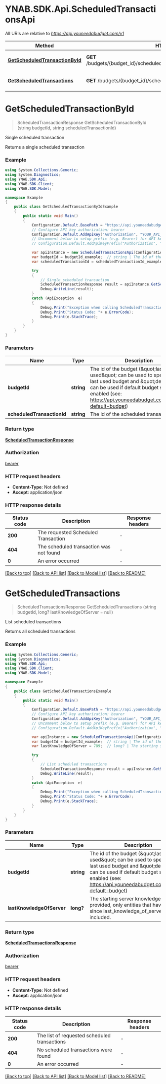 # YNAB.SDK.Api.ScheduledTransactionsApi

All URIs are relative to *https://api.youneedabudget.com/v1*

Method | HTTP request | Description
------------- | ------------- | -------------
[**GetScheduledTransactionById**](ScheduledTransactionsApi.md#getscheduledtransactionbyid) | **GET** /budgets/{budget_id}/scheduled_transactions/{scheduled_transaction_id} | Single scheduled transaction
[**GetScheduledTransactions**](ScheduledTransactionsApi.md#getscheduledtransactions) | **GET** /budgets/{budget_id}/scheduled_transactions | List scheduled transactions


<a name="getscheduledtransactionbyid"></a>
# **GetScheduledTransactionById**
> ScheduledTransactionResponse GetScheduledTransactionById (string budgetId, string scheduledTransactionId)

Single scheduled transaction

Returns a single scheduled transaction

### Example
```csharp
using System.Collections.Generic;
using System.Diagnostics;
using YNAB.SDK.Api;
using YNAB.SDK.Client;
using YNAB.SDK.Model;

namespace Example
{
    public class GetScheduledTransactionByIdExample
    {
        public static void Main()
        {
            Configuration.Default.BasePath = "https://api.youneedabudget.com/v1";
            // Configure API key authorization: bearer
            Configuration.Default.AddApiKey("Authorization", "YOUR_API_KEY");
            // Uncomment below to setup prefix (e.g. Bearer) for API key, if needed
            // Configuration.Default.AddApiKeyPrefix("Authorization", "Bearer");

            var apiInstance = new ScheduledTransactionsApi(Configuration.Default);
            var budgetId = budgetId_example;  // string | The id of the budget (\"last-used\" can be used to specify the last used budget and \"default\" can be used if default budget selection is enabled (see: https://api.youneedabudget.com/#oauth-default-budget)
            var scheduledTransactionId = scheduledTransactionId_example;  // string | The id of the scheduled transaction

            try
            {
                // Single scheduled transaction
                ScheduledTransactionResponse result = apiInstance.GetScheduledTransactionById(budgetId, scheduledTransactionId);
                Debug.WriteLine(result);
            }
            catch (ApiException  e)
            {
                Debug.Print("Exception when calling ScheduledTransactionsApi.GetScheduledTransactionById: " + e.Message );
                Debug.Print("Status Code: "+ e.ErrorCode);
                Debug.Print(e.StackTrace);
            }
        }
    }
}
```

### Parameters

Name | Type | Description  | Notes
------------- | ------------- | ------------- | -------------
 **budgetId** | **string**| The id of the budget (\&quot;last-used\&quot; can be used to specify the last used budget and \&quot;default\&quot; can be used if default budget selection is enabled (see: https://api.youneedabudget.com/#oauth-default-budget) | 
 **scheduledTransactionId** | **string**| The id of the scheduled transaction | 

### Return type

[**ScheduledTransactionResponse**](ScheduledTransactionResponse.md)

### Authorization

[bearer](../README.md#bearer)

### HTTP request headers

 - **Content-Type**: Not defined
 - **Accept**: application/json

### HTTP response details
| Status code | Description | Response headers |
|-------------|-------------|------------------|
| **200** | The requested Scheduled Transaction |  -  |
| **404** | The scheduled transaction was not found |  -  |
| **0** | An error occurred |  -  |

[[Back to top]](#) [[Back to API list]](../README.md#documentation-for-api-endpoints) [[Back to Model list]](../README.md#documentation-for-models) [[Back to README]](../README.md)

<a name="getscheduledtransactions"></a>
# **GetScheduledTransactions**
> ScheduledTransactionsResponse GetScheduledTransactions (string budgetId, long? lastKnowledgeOfServer = null)

List scheduled transactions

Returns all scheduled transactions

### Example
```csharp
using System.Collections.Generic;
using System.Diagnostics;
using YNAB.SDK.Api;
using YNAB.SDK.Client;
using YNAB.SDK.Model;

namespace Example
{
    public class GetScheduledTransactionsExample
    {
        public static void Main()
        {
            Configuration.Default.BasePath = "https://api.youneedabudget.com/v1";
            // Configure API key authorization: bearer
            Configuration.Default.AddApiKey("Authorization", "YOUR_API_KEY");
            // Uncomment below to setup prefix (e.g. Bearer) for API key, if needed
            // Configuration.Default.AddApiKeyPrefix("Authorization", "Bearer");

            var apiInstance = new ScheduledTransactionsApi(Configuration.Default);
            var budgetId = budgetId_example;  // string | The id of the budget (\"last-used\" can be used to specify the last used budget and \"default\" can be used if default budget selection is enabled (see: https://api.youneedabudget.com/#oauth-default-budget)
            var lastKnowledgeOfServer = 789;  // long? | The starting server knowledge.  If provided, only entities that have changed since last_knowledge_of_server will be included. (optional) 

            try
            {
                // List scheduled transactions
                ScheduledTransactionsResponse result = apiInstance.GetScheduledTransactions(budgetId, lastKnowledgeOfServer);
                Debug.WriteLine(result);
            }
            catch (ApiException  e)
            {
                Debug.Print("Exception when calling ScheduledTransactionsApi.GetScheduledTransactions: " + e.Message );
                Debug.Print("Status Code: "+ e.ErrorCode);
                Debug.Print(e.StackTrace);
            }
        }
    }
}
```

### Parameters

Name | Type | Description  | Notes
------------- | ------------- | ------------- | -------------
 **budgetId** | **string**| The id of the budget (\&quot;last-used\&quot; can be used to specify the last used budget and \&quot;default\&quot; can be used if default budget selection is enabled (see: https://api.youneedabudget.com/#oauth-default-budget) | 
 **lastKnowledgeOfServer** | **long?**| The starting server knowledge.  If provided, only entities that have changed since last_knowledge_of_server will be included. | [optional] 

### Return type

[**ScheduledTransactionsResponse**](ScheduledTransactionsResponse.md)

### Authorization

[bearer](../README.md#bearer)

### HTTP request headers

 - **Content-Type**: Not defined
 - **Accept**: application/json

### HTTP response details
| Status code | Description | Response headers |
|-------------|-------------|------------------|
| **200** | The list of requested scheduled transactions |  -  |
| **404** | No scheduled transactions were found |  -  |
| **0** | An error occurred |  -  |

[[Back to top]](#) [[Back to API list]](../README.md#documentation-for-api-endpoints) [[Back to Model list]](../README.md#documentation-for-models) [[Back to README]](../README.md)

